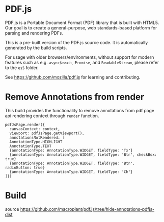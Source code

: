 # PDF.js

PDF.js is a Portable Document Format (PDF) library that is built with HTML5.
Our goal is to create a general-purpose, web standards-based platform for
parsing and rendering PDFs.

This is a pre-built version of the PDF.js source code. It is automatically
generated by the build scripts.

For usage with older browsers/environments, without support for modern features
such as e.g. `async`/`await`, `Promise`, and `ReadableStream`,
please refer to the `es5` folder.

See https://github.com/mozilla/pdf.js for learning and contributing.

# Remove Annotations from render

This build provides the functionality to remove annotations from pdf page api rendering context through `render` function.  

```
pdfJsPage.render({
  canvasContext: context,
  viewport: pdfJsPage.getViewport(),
  annotationsNotRendered: [
  AnnotationType.HIGHLIGHT
  AnnotationType.TEXT
  {annotationType: AnnotationType.WIDGET, fieldType: 'Tx'}
  {annotationType: AnnotationType.WIDGET, fieldType: 'Btn', checkBox: true}
  {annotationType: AnnotationType.WIDGET, fieldType: 'Btn', radioButton: true}
  {annotationType: AnnotationType.WIDGET, fieldType: 'Ch'}
]})
```

# Build

source https://github.com/macroplant/pdf.js/tree/hide-annotations-pdfjs-dist
